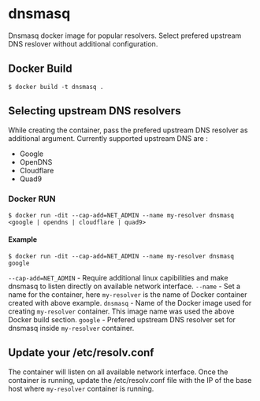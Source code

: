 # dnsmasq
Dnsmasq docker image for popular resolvers.
Select prefered upstream DNS reslover without additional configuration.

## Docker Build
```
$ docker build -t dnsmasq .
```

## Selecting upstream DNS resolvers
While creating the container, pass the prefered upstream DNS resolver as additional argument.
Currently supported upstream DNS are :
- Google
- OpenDNS
- Cloudflare
- Quad9

### Docker RUN
```
$ docker run -dit --cap-add=NET_ADMIN --name my-resolver dnsmasq <google | opendns | cloudflare | quad9>
```

#### Example
```
$ docker run -dit --cap-add=NET_ADMIN --name my-resolver dnsmasq google
```

`--cap-add=NET_ADMIN` - Require additional linux capibilities and make dnsmasq to listen directly on available network interface.
`--name` - Set a name for the container, here `my-resolver` is the name of Docker container created with above example.
`dnsmasq` - Name of the Docker image used for creating `my-resolver` container. This image name was used the above Docker build section.
`google` - Prefered upstream DNS resolver set for dnsmasq inside `my-resolver` container.

## Update your /etc/resolv.conf
The container will listen on all available network interface.
Once the container is running, update the /etc/resolv.conf file with the IP of the base host where `my-resolver` container is running.
